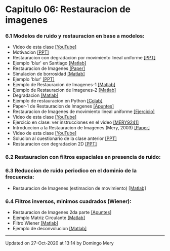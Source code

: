 
# Capitulo 06: Restauracion de imagenes
### 6.1 Modelos de ruido y restauracion en base a modelos:
* Video de esta clase [[YouTube]](https://youtu.be/j0WsXHVQVpg)
* Motivacion [[PPT]](https://github.com/domingomery/imagenes/blob/master/clases/Cap06_Restauracion/presentations/IMG06_Examples.pptx)
* Restauracion con degradacion por movimiento lineal uniforme [[PPT]](https://github.com/domingomery/imagenes/blob/master/clases/Cap06_Restauracion/presentations/IMG06_Introduccion.pptx)
* Ejemplo 'blur' en Santiago [[Matlab]](https://github.com/domingomery/imagenes/blob/master/clases/Cap06_Restauracion/matlab/IMG06_EjemploSantiago.m)
* Restauracion de Imagenes [[Paper]](https://github.com/domingomery/imagenes/blob/master/clases/Cap06_Restauracion/presentations/IMG06_ImageRestorarion_Paper.pdf)
* Simulacion de borrosidad [[Matlab]](https://github.com/domingomery/imagenes/blob/master/clases/Cap06_Restauracion/matlab/IMG06_blur.m)
* Ejemplo 'blur' [[PPT]](https://github.com/domingomery/imagenes/blob/master/clases/Cap06_Restauracion/presentations/IMG06_EjemploBlur.pptx)
* Ejemplo de Restauracion de Imagenes-1 [[Matlab]](https://github.com/domingomery/imagenes/blob/master/clases/Cap06_Restauracion/matlab/IMG06_minio.m)
* Ejemplo de Restauracion de Imagenes-2 [[Matlab]](https://github.com/domingomery/imagenes/blob/master/clases/Cap06_Restauracion/matlab/IMG06_EjemploMinio.m)
* Degradacion [[Matlab]](https://github.com/domingomery/imagenes/blob/master/clases/Cap06_Restauracion/matlab/IMG06_Degradation_2pixels.m)
* Ejemplo de restauracion en Python [[Colab]](https://colab.research.google.com/drive/1GATlPu6ev4gCQ_YCVBumIxbxWFHZKI2o?usp=sharing)
* Paper-1 de Restauracion de Imagenes [[Apuntes]](https://github.com/domingomery/imagenes/blob/master/clases/Cap06_Restauracion/presentations/IMG06_ImageRestoration.pdf)
* Restauracion de Imagenes de movimiento lineal uniforme [[Ejercicio]](https://github.com/domingomery/imagenes/blob/master/clases/Cap06_Restauracion/presentations/IMG06_Restauracion_parte_1.pdf)
* Video de esta clase [[YouTube]](https://youtu.be/B_EM09zytuc)
* Ejercicio en clase: ver instrucciones en el video [[MERY9241]](http://www.socrative.com)
* Introduccion a la Restauracion de Imagenes (Mery, 2003) [[Paper]](https://github.com/domingomery/imagenes/blob/master/clases/Cap06_Restauracion/papers/IMG06_CLEI_paper.pdf)
* Video de esta clase [[YouTube]](https://youtu.be/Cn6cZ0XY2uM)
* Solucion al cuestionario de la clase anterior [[PPT]](https://github.com/domingomery/imagenes/blob/master/clases/Cap06_Restauracion/presentations/IMG06_Cuestionario.pptx)
* Restauracion con degradacion 2D [[PPT]](https://github.com/domingomery/imagenes/blob/master/clases/Cap06_Restauracion/presentations/IMG06_Blur2D.pptx)
### 6.2 Restauracion con filtros espaciales en presencia de ruido:
### 6.3 Reduccion de ruido periodico en el dominio de la frecuencia:
* Restauracion de Imagenes (estimacion de movimiento) [[Matlab]](https://github.com/domingomery/imagenes/blob/master/clases/Cap06_Restauracion/matlab/IMG06_Estimation_n.m)
### 6.4 Filtros inversos, minimos cuadrados (Wiener):
* Restauracion de Imagenes 2da parte [[Apuntes]](https://github.com/domingomery/imagenes/blob/master/clases/Cap06_Restauracion/presentations/IMG06_Restauracion_parte_2.pdf)
* Ejemplo Matriz Circulante [[Matlab]](https://github.com/domingomery/imagenes/blob/master/clases/Cap06_Restauracion/matlab/IMG06_EjemploCirculante.m)
* Filtro Wiener [[Matlab]](https://github.com/domingomery/imagenes/blob/master/clases/Cap06_Restauracion/matlab/IMG06_WienerFilter.m)
* Ejemplo de deconvolucion [[Matlab]](https://github.com/domingomery/imagenes/blob/master/clases/Cap06_Restauracion/matlab/IMG06_EjemploDeconvolution.m)
---


Updated on 27-Oct-2020 at 13:14 by Domingo Mery
